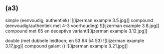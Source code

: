 ## (a3)
simple (eenvoudig, authentiek)
![[ijzerman example 3.5.jpg]]
compound (eenvoudig/authentiek met 4-3 voorhouding)
![[ijzerman example 3.8.jpg]]
compound met 65 en deceptive variant![[ijzerman example 3.12.jpg]]

double (met dubbele leidtoon; en 53 64 54 53)
![[ijzerman example 3.17.jpg]]
compound galant ()
![[ijzerman example 3.21.jpg]]


